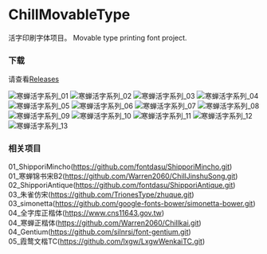 # ChillMovableType
活字印刷字体项目。 
Movable type printing font project.
### 下载
请查看[Releases](https://github.com/Warren2060/ChillMovableType/releases)

![寒蝉活字系列_01](https://github.com/Warren2060/ChillMovableType/assets/87366329/8a1bc0e7-b5c0-4021-8433-6b3a6982929c)
![寒蝉活字系列_02](https://github.com/Warren2060/ChillMovableType/assets/87366329/445783f7-53c6-406b-b04d-65aa162039c5)
![寒蝉活字系列_03](https://github.com/Warren2060/ChillMovableType/assets/87366329/331fb6b0-1b7e-4832-a273-236313a476da)
![寒蝉活字系列_04](https://github.com/Warren2060/ChillMovableType/assets/87366329/92b3fd7a-bcb2-4edc-a520-029d97d19f9f)
![寒蝉活字系列_05](https://github.com/Warren2060/ChillMovableType/assets/87366329/4ffb2b23-667d-4648-ba1b-240c9fba404a)
![寒蝉活字系列_06](https://github.com/Warren2060/ChillMovableType/assets/87366329/782e57cc-4fc8-40c8-8497-afc6d09dd1ae)
![寒蝉活字系列_07](https://github.com/Warren2060/ChillMovableType/assets/87366329/a97a9cb1-66de-4ffa-81cb-0f919a511898)
![寒蝉活字系列_08](https://github.com/Warren2060/ChillMovableType/assets/87366329/18a9eb1b-0b61-4323-a27c-f34362f61c70)
![寒蝉活字系列_09](https://github.com/Warren2060/ChillMovableType/assets/87366329/c9f4a4a5-0bec-4d58-9724-3bd540d4714b)
![寒蝉活字系列_10](https://github.com/Warren2060/ChillMovableType/assets/87366329/335f89c6-2d59-42de-9078-fb321897108d)
![寒蝉活字系列_11](https://github.com/Warren2060/ChillMovableType/assets/87366329/5b4d3044-bdd7-4aff-92cc-6f478f584d7b)
![寒蝉活字系列_12](https://github.com/Warren2060/ChillMovableType/assets/87366329/2c424c9d-dc52-4b50-86ec-96667d7d3fc5)
![寒蝉活字系列_13](https://github.com/Warren2060/ChillMovableType/assets/87366329/e2f9cc35-bb6b-4427-a9a2-6f12b776bf3f)


### 相关项目
01_ShipporiMincho(https://github.com/fontdasu/ShipporiMincho.git)<br>
01_寒蝉锦书宋B2(https://github.com/Warren2060/ChillJinshuSong.git)<br>
02_ShipporiAntique(https://github.com/fontdasu/ShipporiAntique.git)<br>
03_朱雀仿宋(https://github.com/TrionesType/zhuque.git)<br>
03_simonetta(https://github.com/google-fonts-bower/simonetta-bower.git)<br>
04_全字库正楷体(https://www.cns11643.gov.tw)<br>
04_寒蝉正楷体(https://github.com/Warren2060/Chillkai.git)<br>
04_Gentium(https://github.com/silnrsi/font-gentium.git)<br>
05_霞鹜文楷TC(https://github.com/lxgw/LxgwWenkaiTC.git)<br>
